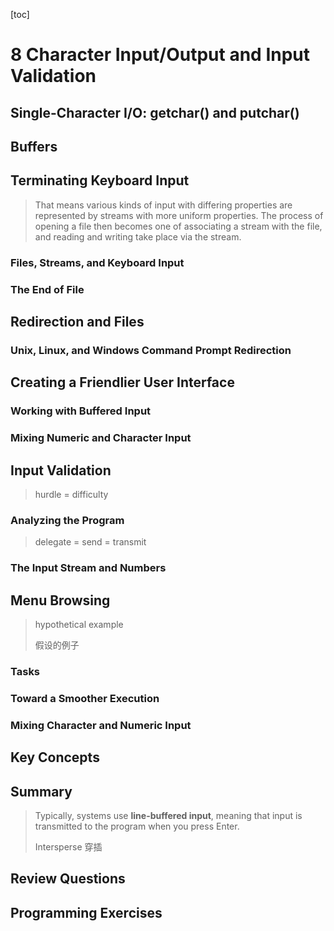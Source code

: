 [toc]

# 8 Character Input/Output and Input Validation 





## Single-Character I/O: getchar() and putchar() 



## Buffers 



## Terminating Keyboard Input 

>That means various kinds of input with differing properties are represented by streams with more uniform properties. The process of opening a file then becomes one of associating a stream with the file, and reading and writing take place via the stream.



### Files, Streams, and Keyboard Input 



### The End of File 



## Redirection and Files 



### Unix, Linux, and Windows Command Prompt Redirection 



## Creating a Friendlier User Interface 



### Working with Buffered Input 



### Mixing Numeric and Character Input 



## Input Validation 

> hurdle = difficulty

### Analyzing the Program 

> delegate = send = transmit



### The Input Stream and Numbers 



## Menu Browsing 

> hypothetical example
>
> 假设的例子

### Tasks 



### Toward a Smoother Execution 





### Mixing Character and Numeric Input 



## Key Concepts 



## Summary 

> Typically, systems use **line-buffered input**,  meaning that input is transmitted to the program when you press Enter. 
>
>  Intersperse 穿插

## Review Questions 



## Programming Exercises 





